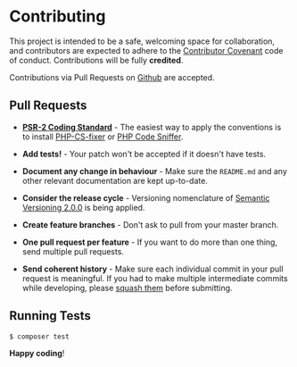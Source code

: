 # Contributing

This project is intended to be a safe, welcoming space for collaboration, and contributors are expected to adhere to the [Contributor Covenant](http://contributor-covenant.org/) code of conduct. Contributions will be fully **credited**.

Contributions via Pull Requests on [Github](https://github.com/zembrowski/itraq-php) are accepted.


## Pull Requests

- **[PSR-2 Coding Standard](https://github.com/php-fig/fig-standards/blob/master/accepted/PSR-2-coding-style-guide.md)** - The easiest way to apply the conventions is to install [PHP-CS-fixer](https://github.com/FriendsOfPHP/PHP-CS-Fixer) or [PHP Code Sniffer](http://pear.php.net/package/PHP_CodeSniffer).

- **Add tests!** - Your patch won't be accepted if it doesn't have tests.

- **Document any change in behaviour** - Make sure the `README.md` and any other relevant documentation are kept up-to-date.

- **Consider the release cycle** - Versioning nomenclature of [Semantic Versioning 2.0.0](http://semver.org/) is being applied.

- **Create feature branches** - Don't ask to pull from your master branch.

- **One pull request per feature** - If you want to do more than one thing, send multiple pull requests.

- **Send coherent history** - Make sure each individual commit in your pull request is meaningful. If you had to make multiple intermediate commits while developing, please [squash them](http://www.git-scm.com/book/en/v2/Git-Tools-Rewriting-History#Changing-Multiple-Commit-Messages) before submitting.


## Running Tests

``` bash
$ composer test
```


**Happy coding**!
